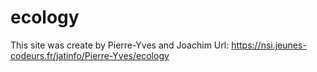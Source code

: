 # ecology
This site was create by Pierre-Yves and Joachim
Url: https://nsi.jeunes-codeurs.fr/jatinfo/Pierre-Yves/ecology
